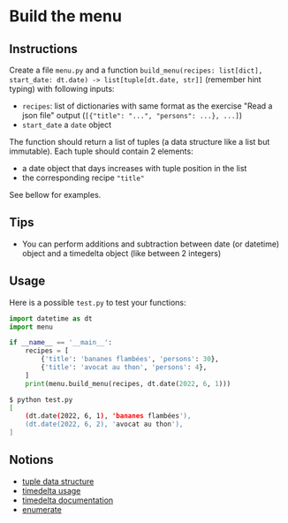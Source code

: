 # Build the menu

## Instructions

Create a file `menu.py` and a function `build_menu(recipes: list[dict], start_date: dt.date) -> list[tuple[dt.date, str]]` (remember hint typing) with following inputs:

* `recipes`: list of dictionaries with same format as the exercise "Read a json file" output (`[{"title": "...", "persons": ...}, ...]`)
* `start_date` a `date` object

The function should return a list of tuples (a data structure like a list but immutable). Each tuple should contain 2 elements:

* a date object that days increases with tuple position in the list
* the corresponding recipe `"title"`

See bellow for examples.

## Tips

* You can perform additions and subtraction between date (or datetime) object and a timedelta object (like between 2 integers)


## Usage

Here is a possible `test.py` to test your functions:

```python
import datetime as dt
import menu

if __name__ == '__main__':
    recipes = [
        {'title': 'bananes flambées', 'persons': 30}, 
        {'title': 'avocat au thon', 'persons': 4},
    ]
    print(menu.build_menu(recipes, dt.date(2022, 6, 1)))
```

```bash
$ python test.py
[
    (dt.date(2022, 6, 1), 'bananes flambées'), 
    (dt.date(2022, 6, 2), 'avocat au thon'),
]
```

## Notions

* [tuple data structure](https://www.w3schools.com/python/python_tuples.asp)
* [timedelta usage](https://www.geeksforgeeks.org/python-datetime-timedelta-function/)
* [timedelta documentation](https://docs.python.org/3/library/datetime.html#timedelta-objects)
* [enumerate](https://realpython.com/python-enumerate/)
